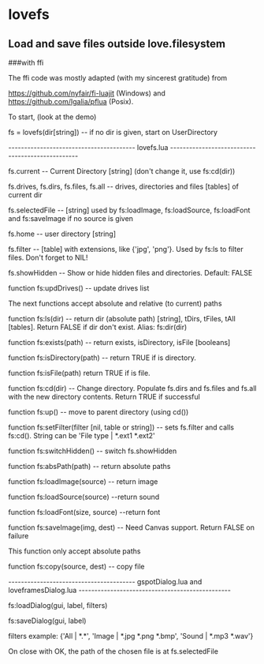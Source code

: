 # lovefs
## Load and save files outside love.filesystem
###with ffi

The ffi code was mostly adapted (with my sincerest gratitude) from

https://github.com/nyfair/fi-luajit (Windows) and https://github.com/Igalia/pflua (Posix).

To start, (look at the demo)

fs = lovefs(dir[string]) -- if no dir is given, start on UserDirectory

---------------------------------------- lovefs.lua -------------------------------------------------

fs.current -- Current Directory [string] (don't change it, use fs:cd(dir))

fs.drives, fs.dirs, fs.files, fs.all -- drives, directories and files [tables] of current dir

fs.selectedFile --  [string] used by fs:loadImage, fs:loadSource, fs:loadFont and fs:saveImage if no source is given

fs.home -- user directory [string]

fs.filter -- [table] with extensions, like {'jpg', 'png'}. Used by fs:ls to filter files. Don't forget to NIL!

fs.showHidden -- Show or hide hidden files and directories. Default: FALSE

function fs:updDrives() -- update drives list

The next functions accept absolute and relative (to current) paths

function fs:ls(dir) -- return dir (absolute path) [string], tDirs, tFiles, tAll [tables]. Return FALSE if dir don't exist. Alias: fs:dir(dir)

function fs:exists(path) -- return exists, isDirectory, isFile [booleans]

function fs:isDirectory(path) -- return TRUE if is directory.

function fs:isFile(path) return TRUE if is file. 

function fs:cd(dir) -- Change directory. Populate fs.dirs and fs.files and fs.all with the new directory contents. Return TRUE if successful

function fs:up() -- move to parent directory (using cd())

function fs:setFilter(filter [nil, table or string]) -- sets fs.filter and calls fs:cd(). String can be 'File type | *.ext1 *.ext2'

function fs:switchHidden() -- switch fs.showHidden

function fs:absPath(path) -- return absolute paths

function fs:loadImage(source) -- return image

function fs:loadSource(source) --return sound

function fs:loadFont(size, source) --return font

function fs:saveImage(img, dest) -- Need Canvas support. Return FALSE on failure

This function only accept absolute paths

function fs:copy(source, dest) -- copy file

---------------------------------------- gspotDialog.lua and loveframesDialog.lua ------------------------------------------------

fs:loadDialog(gui, label, filters)

fs:saveDialog(gui, label)

filters example: {'All | \*.\*', 'Image | *.jpg *.png *.bmp', 'Sound | *.mp3 *.wav'}

On close with OK, the path of the chosen file is at fs.selectedFile

